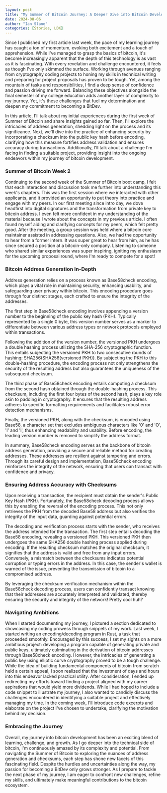 ```yaml
---
layout: post
title: "My Summer of Bitcoin Journey: A Deeper Dive into Bitcoin Development"
date: 2024-08-06
author: "Ian Slane"
categories: [Stories, LDK]
---
```


Since I published my first article last week, the pace of my learning journey has caught a ton of momentum, evoking both excitement and a touch of apprehension. While I've managed to grasp the basics of bitcoin, it's become increasingly apparent that the depth of this technology is as vast as it is fascinating. With every revelation and challenge encountered, it feels as though I've only skimmed the surface. Working through avenues ranging from cryptography coding projects to honing my skills in technical writing and preparing for project proposals has proven to be tough. Yet, among the mountain of tasks and responsibilities, I find a deep sense of confidence and passion driving me forward. Balancing these objectives alongside the final semester of my college education adds another layer of complexity to my journey. Yet, it's these challenges that fuel my determination and deepen my commitment to becoming a BitDev.

In this article, I'll talk about my initial experiences during the first week of Summer of Bitcoin and share insights gained so far. Then, I'll explore the intricacies of address generation, shedding light on the process and its significance. Next, we'll dive into the practice of enhancing security by incorporating a checksum into the public key hash before encoding, clarifying how this measure fortifies address validation and ensures accuracy during transactions. Additionally, I'll talk about a challenge I'm facing in finding a suitable project, providing insight into the ongoing endeavors within my journey of bitcoin development.

### Summer of Bitcoin Week 2

Continuing to the second week of the Summer of Bitcoin boot camp, I felt that each interaction and discussion took me further into understanding this week's chapters. This was the first session where we interacted with other applicants, and it provided an opportunity to put theory into practice and engage with my peers. In our first meeting since intro day, we dove headfirst into digital signatures and the transformation from private key to bitcoin address. I even felt more confident in my understanding of the material because I wrote about the concepts in my previous article. I often found myself aiding and clarifying concepts for my peers, which felt pretty good. After the meeting, a group session was held where a bitcoin core maintainer assisted in addressing questions. Also, we had the opportunity to hear from a former intern. It was super great to hear from him, as he has since secured a position at a bitcoin-only company. Listening to someone who shared similar experiences was super inspiring, igniting my enthusiasm for the upcoming proposal round, where I'm ready to compete for a spot!

### Bitcoin Address Generation In-Depth

Address generation relies on a process known as Base58check encoding, which plays a vital role in maintaining security, enhancing usability, and safeguarding user privacy within bitcoin. This encoding procedure goes through four distinct stages, each crafted to ensure the integrity of the addresses.

The first step in Base58check encoding involves appending a version number to the beginning of the public key hash (PKH). Typically represented by a single 0 byte, this version number serves as a marker to differentiate between various address types or network protocols employed within transactions.

Following the addition of the version number, the versioned PKH undergoes a double hashing process utilizing the SHA-256 cryptographic function. This entails subjecting the versioned PKH to two consecutive rounds of hashing: SHA256(SHA256(versioned PKH)). By subjecting the PKH to this double-hashing procedure, the encoding process not only strengthens the security of the resulting address but also guarantees the uniqueness of the subsequent checksum.

The third phase of Base58check encoding entails computing a checksum from the second hash obtained through the double-hashing process. This checksum, including the first four bytes of the second hash, plays a key role akin to padding in cryptography. It ensures that the resulting address adheres to specific formatting requirements and facilitates robust error detection mechanisms.

Finally, the versioned PKH, along with the checksum, is encoded using Base58, a character set that excludes ambiguous characters like '0' and 'O', 'I' and 'l', thus enhancing readability and usability. Before encoding, the leading version number is removed to simplify the address format.

In summary, Base58check encoding serves as the backbone of bitcoin address generation, providing a secure and reliable method for creating addresses. These addresses are resilient against tampering and errors. Through its careful design and implementation, Base58check encoding reinforces the integrity of the network, ensuring that users can transact with confidence and privacy.

### Ensuring Address Accuracy with Checksums

Upon receiving a transaction, the recipient must obtain the sender's Public Key Hash (PKH). Fortunately, the Base58check decoding process allows this by enabling the reversal of the encoding process. This not only retrieves the PKH from the decoded Base58 address but also verifies the integrity of the input data, guarding against potential errors.

The decoding and verification process starts with the sender, who receives the address intended for the transaction. The first step entails decoding the Base58 encoding, revealing a versioned PKH. This versioned PKH then undergoes the same SHA256 double hashing process applied during encoding. If the resulting checksum matches the original checksum, it signifies that the address is valid and free from any input errors. Conversely, a mismatch between the checksums indicates potential corruption or typing errors in the address. In this case, the sender's wallet is warned of the issue, preventing the transmission of bitcoin to a compromised address.

By leveraging the checksum verification mechanism within the Base58check decoding process, users can confidently transact knowing that their addresses are accurately interpreted and validated, thereby ensuring the security and integrity of the network! Pretty cool huh?

### Navigating Ambitions

When I started documenting my journey, I pictured a section dedicated to showcasing my coding prowess through snippets of my work. Last week, I started writing an encoding/decoding program in Rust, a task that proceeded smoothly. Encouraged by this success, I set my sights on a more ambitious project: developing a program capable of generating private and public keys, ultimately culminating in the derivation of bitcoin addresses through Base58check encoding. However, the intricacies of generating a public key using elliptic curve cryptography proved to be a tough challenge. While the idea of building fundamental components of bitcoin from scratch held a certain appeal, I soon realized that the investment of days and hours into this endeavor lacked practical utility. After consideration, I ended up redirecting my efforts toward finding a project aligned with my career aspirations that would yield more dividends. While I had hoped to include a code snippet to illustrate my journey, I also wanted to candidly discuss the challenges encountered in identifying a suitable project and effectively managing my time. In the coming week, I'll introduce code excerpts and elaborate on the project I've chosen to undertake, clarifying the motivation behind my decision.

### Embracing the Journey

Overall, my journey into bitcoin development has been an exciting blend of learning, challenge, and growth. As I go deeper into the technical side of bitcoin, I'm continuously amazed by its complexity and potential. From navigating the Summer of Bitcoin to exploring the nuances of address generation and checksums, each step has shone new facets of this fascinating field. Despite the hurdles and uncertainties along the way, my passion for becoming a BitDev only grows stronger. As I prepare to tackle the next phase of my journey, I am eager to confront new challenges, refine my skills, and ultimately make meaningful contributions to the bitcoin ecosystem.
